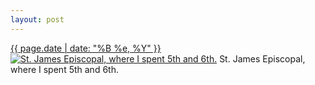 ```yaml
---
layout: post
---
```


<p>
  <time><a href="/230">{{ page.date | date: "%B %e, %Y" }}</a></time>
  <a href="/230"><img src="{{ site.assets_url }}/230-640.jpg" srcset="{{ site.assets_url }}/230-1280.jpg 1280w, {{ site.assets_url }}/230-960.jpg 960w, {{ site.assets_url }}/230-640.jpg 640w, {{ site.assets_url }}/230-320.jpg 320w" sizes="(min-width: 700px) 50vw, calc(100vw - 2rem)" alt="St. James Episcopal, where I spent 5th and 6th." /></a>
  <span>St. James Episcopal, where I spent 5th and 6th.</span>
</p>

